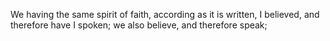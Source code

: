 We having the same spirit of faith, according as it is written, I believed, and therefore have I spoken; we also believe, and therefore speak;
